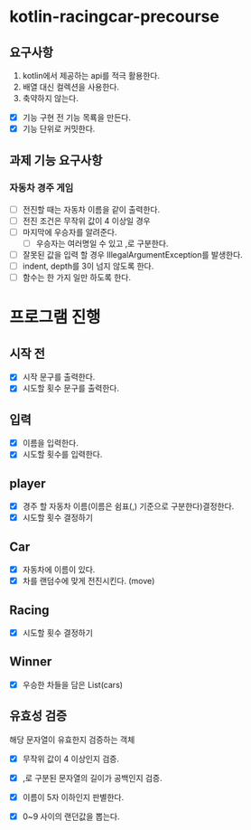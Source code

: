 # kotlin-racingcar-precourse

## 요구사항
1. kotlin에서 제공하는 api를 적극 활용한다.
2. 배열 대신 컬렉션을 사용한다.
3. 축약하지 않는다.

- [x] 기능 구현 전 기능 목룍을 만든다.
- [x] 기능 단위로 커밋한다.

## 과제 기능 요구사항
### 자동차 경주 게임
- [ ] 전진할 때는 자동차 이름을 같이 출력한다.
- [ ] 전진 조건은 무작위 값이 4 이상일 경우
- [ ] 마지막에 우승자를 알려준다.
  - [ ] 우승자는 여러명일 수 있고 ,로 구분한다.
- [ ] 잘못된 값을 입력 할 경우 IllegalArgumentException를 발생한다.
- [ ] indent, depth를 3이 넘지 않도록 한다.
- [ ] 함수는 한 가지 일만 하도록 한다.

# 프로그램 진행
## 시작 전
- [x] 시작 문구를 출력한다.
- [x] 시도할 횟수 문구를 출력한다.
## 입력
- [x] 이름을 입력한다.
- [x] 시도할 횟수를 입력한다.
##  player
- [x] 경주 할 자동차 이름(이름은 쉼표(,) 기준으로 구분한다)결정한다.
- [x] 시도할 횟수 결정하기
## Car
- [x] 자동차에 이름이 있다.
- [x] 차를 랜덤수에 맞게 전진시킨다. (move)
## Racing
- [x] 시도할 횟수 결정하기

## Winner
- [x] 우승한 차들을 담은 List(cars)

## 유효성 검증
해당 문자열이 유효한지 검증하는 객체
- [x] 무작위 값이 4 이상인지 검증.
- [x] ,로 구분된 문자열의 길이가 공백인지 검증.
- [x] 이름이 5자 이하인지 판별한다.
- [x] 0~9 사이의 랜던값을 뽑는다.

